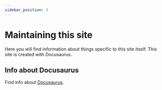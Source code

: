 ```yaml
---
sidebar_position: 3
---
```


# Maintaining this site

Here you will find information about things specific to this site itself. This site is created with Docusaurus.

## Info about Docusaurus

Find info about [Docusaurus](https://docusaurus.io/).
